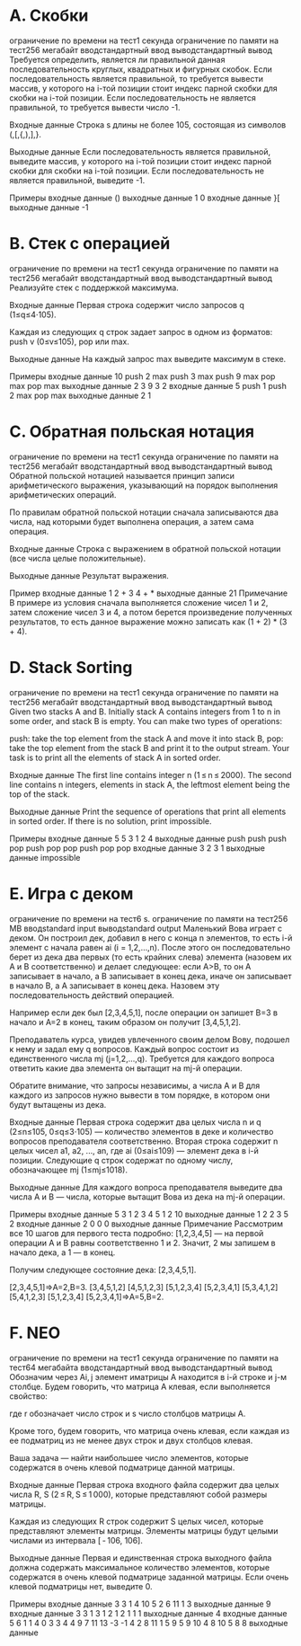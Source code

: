 # A. Скобки
ограничение по времени на тест1 секунда
ограничение по памяти на тест256 мегабайт
вводстандартный ввод
выводстандартный вывод
Требуется определить, является ли правильной данная последовательность круглых, квадратных и фигурных скобок. Если последовательность является правильной, то требуется вывести массив, у которого на i-той позиции стоит индекс парной скобки для скобки на i-той позиции. Если последовательность не является правильной, то требуется вывести число -1.

Входные данные
Строка s длины не более 105, состоящая из символов (,[,{,),],}.

Выходные данные
Если последовательность является правильной, выведите массив, у которого на i-той позиции стоит индекс парной скобки для скобки на i-той позиции. Если последовательность не является правильной, выведите -1.

Примеры
входные данные
()
выходные данные
1 0
входные данные
}[
выходные данные
-1


# B. Стек с операцией
ограничение по времени на тест1 секунда
ограничение по памяти на тест256 мегабайт
вводстандартный ввод
выводстандартный вывод
Реализуйте стек с поддержкой максимума.

Входные данные
Первая строка содержит число запросов q (1≤q≤4⋅105).

Каждая из следующих q строк задает запрос в одном из форматов: push v (0≤v≤105), pop или max.

Выходные данные
На каждый запрос max выведите максимум в стеке.

Примеры
входные данные
10
push 2
max
push 3
max
push 9
max
pop
max
pop
max
выходные данные
2
3
9
3
2
входные данные
5
push 1
push 2
max
pop
max
выходные данные
2
1


# C. Обратная польская нотация
ограничение по времени на тест1 секунда
ограничение по памяти на тест256 мегабайт
вводстандартный ввод
выводстандартный вывод
Обратной польской нотацией называется принцип записи арифметического выражения, указывающий на порядок выполнения арифметических операций.

По правилам обратной польской нотации сначала записываются два числа, над которыми будет выполнена операция, а затем сама операция.

Входные данные
Строка с выражением в обратной польской нотации (все числа целые положительные).

Выходные данные
Результат выражения.

Пример
входные данные
1 2 + 3 4 + *
выходные данные
21
Примечание
В примере из условия сначала выполняется сложение чисел 1 и 2, затем сложение чисел 3 и 4, а потом берется произведение полученных результатов, то есть данное выражение можно записать как (1 + 2) * (3 + 4).

# D. Stack Sorting
ограничение по времени на тест1 секунда
ограничение по памяти на тест256 мегабайт
вводстандартный ввод
выводстандартный вывод
Given two stacks A and B. Initially stack A contains integers from 1 to n in some order, and stack B is empty. You can make two types of operations:

push: take the top element from the stack A and move it into stack B,
pop: take the top element from the stack B and print it to the output stream.
Your task is to print all the elements of stack A in sorted order.

Входные данные
The first line contains integer n (1 ≤ n ≤ 2000). The second line contains n integers, elements in stack A, the leftmost element being the top of the stack.

Выходные данные
Print the sequence of operations that print all elements in sorted order. If there is no solution, print impossible.

Примеры
входные данные
5
5 3 1 2 4
выходные данные
push
push
push
pop
push
pop
pop
push
pop
pop
входные данные
3
2 3 1
выходные данные
impossible


# E. Игра с деком
ограничение по времени на тест6 s.
ограничение по памяти на тест256 MB
вводstandard input
выводstandard output
Маленький Вова играет с деком. Он построил дек, добавил в него с конца n элементов, то есть i-й элемент с начала равен ai (i = 1,2,…,n). После этого он последовательно берет из дека два первых (то есть крайних слева) элемента (назовем их A и B соответственно) и делает следующее: если A>B, то он A записывает в начало, а B записывает в конец дека, иначе он записывает в начало B, а A записывает в конец дека. Назовем эту последовательность действий операцией.

Например если дек был [2,3,4,5,1], после операции он запишет B=3 в начало и A=2 в конец, таким образом он получит [3,4,5,1,2].

Преподаватель курса, увидев увлеченного своим делом Вову, подошел к нему и задал ему q вопросов. Каждый вопрос состоит из единственного числа mj (j=1,2,…,q). Требуется для каждого вопроса ответить какие два элемента он вытащит на mj-й операции.

Обратите внимание, что запросы независимы, а числа A и B для каждого из запросов нужно вывести в том порядке, в котором они будут вытащены из дека.

Входные данные
Первая строка содержит два целых числа n и q (2≤n≤105, 0≤q≤3⋅105) — количество элементов в деке и количество вопросов преподавателя соответственно. Вторая строка содержит n целых чисел a1, a2, ..., an, где ai (0≤ai≤109) — элемент дека в i-й позиции. Следующие q строк содержат по одному числу, обозначающее mj (1≤mj≤1018).

Выходные данные
Для каждого вопроса преподавателя выведите два числа A и B — числа, которые вытащит Вова из дека на mj-й операции.

Примеры
входные данные
5 3
1 2 3 4 5
1
2
10
выходные данные
1 2
2 3
5 2
входные данные
2 0
0 0
выходные данные
Примечание
Рассмотрим все 10 шагов для первого теста подробно:
[1,2,3,4,5] — на первой операции A и B равны соответственно 1 и 2.
Значит, 2 мы запишем в начало дека, а 1 — в конец.

Получим следующее состояние дека: [2,3,4,5,1].

[2,3,4,5,1]⇒A=2,B=3.
[3,4,5,1,2]
[4,5,1,2,3]
[5,1,2,3,4]
[5,2,3,4,1]
[5,3,4,1,2]
[5,4,1,2,3]
[5,1,2,3,4]
[5,2,3,4,1]⇒A=5,B=2.


# F. NEO
ограничение по времени на тест1 секунда
ограничение по памяти на тест64 мегабайта
вводстандартный ввод
выводстандартный вывод
Обозначим через Ai, j элемент иматрицы A находится в i-й строке и j-м столбце. Будем говорить, что матрица A клевая, если выполняется свойство:


где r обозначает число строк и s число столбцов матрицы A.

Кроме того, будем говорить, что матрица очень клевая, если каждая из ее подматриц из не менее двух строк и двух столбцов клевая.

Ваша задача — найти наибольшее число элементов, которые содержатся в очень клевой подматрице данной матрицы.

Входные данные
Первая строка входного файла содержит два целых числа R, S (2 ≤ R, S ≤ 1 000), которые представляют собой размеры матрицы.

Каждая из следующих R строк содержит S целых чисел, которые представляют элементы матрицы. Элементы матрицы будут целыми числами из интервала [ - 106, 106].

Выходные данные
Первая и единственная строка выходного файла должна содержать максимальное количество элементов, которые содержатся в очень клевой подматрице заданной матрицы. Если очень клевой подматрицы нет, выведите 0.

Примеры
входные данные
3 3
1 4 10
5 2 6
11 1 3
выходные данные
9
входные данные
3 3
1 3 1
2 1 2
1 1 1
выходные данные
4
входные данные
5 6
1 1 4 0 3 3
4 4 9 7 11 13
-3 -1 4 2 8 11
1 5 9 5 9 10
4 8 10 5 8 8
выходные данные